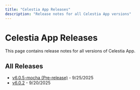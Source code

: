 ```yaml
---
title: "Celestia App Releases"
description: "Release notes for all Celestia App versions"
---
```


# Celestia App Releases

This page contains release notes for all versions of Celestia App.

## All Releases

- [v6.0.5-mocha (Pre-release)](./v6.0.5-mocha.md) - 9/25/2025
- [v6.0.2](./v6.0.2.md) - 9/20/2025
